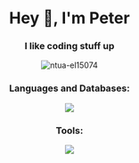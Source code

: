 <h1 align="center">Hey 👋, I'm Peter</h1>
<h3 align="center">I like coding stuff up</h3>

<p align="center"> 
    <img src="https://komarev.com/ghpvc/?username=ntua-el15074&label=Profile%20Views&color=534bc3&style=flat" alt="ntua-el15074" /> 
</p>

<h3 align="center">Languages and Databases:</h3>
<p align="center">
    <img src="https://skillicons.dev/icons?i=py,c,cpp,go,mysql,sqlite" />
  </a>
</p>

<h3 align="center">Tools:</h3>
<p align="center">
    <img src="https://skillicons.dev/icons?i=neovim,latex,git,postman,flask" />
  </a>
</p>
